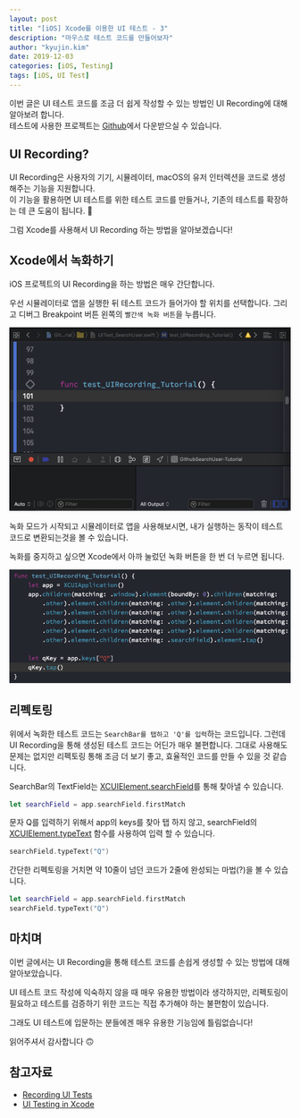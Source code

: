 ```yaml
---
layout: post
title: "[iOS] Xcode를 이용한 UI 테스트 - 3"
description: "마우스로 테스트 코드를 만들어보자"
author: "kyujin.kim"
date: 2019-12-03
categories: [iOS, Testing]
tags: [iOS, UI Test]
---
```


이번 글은 UI 테스트 코드를 조금 더 쉽게 작성할 수 있는 방법인 UI Recording에 대해 알아보려 합니다.  
테스트에 사용한 프로젝트는 [Github](https://github.com/Mildwhale/Github-SearchUser-Tutorial)에서 다운받으실 수 있습니다.

## UI Recording?
UI Recording은 사용자의 기기, 시뮬레이터, macOS의 유저 인터렉션을 코드로 생성해주는 기능을 지원합니다.  
이 기능을 활용하면 UI 테스트를 위한 테스트 코드를 만들거나, 기존의 테스트를 확장하는 데 큰 도움이 됩니다. 🤩

그럼 Xcode를 사용해서 UI Recording 하는 방법을 알아보겠습니다!

## Xcode에서 녹화하기
iOS 프로젝트의 UI Recording을 하는 방법은 매우 간단합니다.

우선 시뮬레이터로 앱을 실행한 뒤 테스트 코드가 들어가야 할 위치를 선택합니다. 그리고 디버그 Breakpoint 버튼 왼쪽의 `빨간색 녹화 버튼`을 누릅니다.

<center><img src="/assets/images/test-with-xcode/img5.png"></center>

녹화 모드가 시작되고 시뮬레이터로 앱을 사용해보시면, 내가 실행하는 동작이 테스트 코드로 변환되는것을 볼 수 있습니다.

녹화를 중지하고 싶으면 Xcode에서 아까 눌렀던 녹화 버튼을 한 번 더 누르면 됩니다.

<center><img src="/assets/images/test-with-xcode/img6.png"></center>

## 리펙토링
위에서 녹화한 테스트 코드는 `SearchBar를 탭하고 'Q'를 입력`하는 코드입니다. 그런데 UI Recording을 통해 생성된 테스트 코드는 어딘가 매우 불편합니다. 그대로 사용해도 문제는 없지만 리펙토링 통해 조금 더 보기 좋고, 효율적인 코드를 만들 수 있을 것 같습니다.

SearchBar의 TextField는 [XCUIElement.searchField](https://developer.apple.com/documentation/xctest/xcuielementtypequeryprovider/1500393-searchfields)를 통해 찾아낼 수 있습니다.

```swift
let searchField = app.searchField.firstMatch
```

문자 Q를 입력하기 위해서 app의 keys를 찾아 탭 하지 않고, searchField의 [XCUIElement.typeText](https://developer.apple.com/documentation/xctest/xcuielement/1500968-typetext) 함수를 사용하여 입력 할 수 있습니다.

```swift
searchField.typeText("Q")
````

간단한 리펙토링을 거치면 약 10줄이 넘던 코드가 2줄에 완성되는 마법(?)을 볼 수 있습니다.

```swift
let searchField = app.searchField.firstMatch
searchField.typeText("Q")
```

## 마치며
이번 글에서는 UI Recording을 통해 테스트 코드를 손쉽게 생성할 수 있는 방법에 대해 알아보았습니다.

UI 테스트 코드 작성에 익숙하지 않을 때 매우 유용한 방법이라 생각하지만, 리펙토링이 필요하고 테스트를 검증하기 위한 코드는 직접 추가해야 하는 불편함이 있습니다.

그래도 UI 테스트에 입문하는 분들에겐 매우 유용한 기능임에 틀림없습니다!

읽어주셔서 감사합니다 🙃

## 참고자료
- [Recording UI Tests](https://developer.apple.com/library/archive/documentation/ToolsLanguages/Conceptual/Xcode_Overview/RecordingUITests.html)  
- [UI Testing in Xcode](https://developer.apple.com/videos/play/wwdc2015/406)